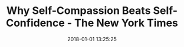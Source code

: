 ---
date: 2018-01-01 13:25:25
link:
  source: pocket
  source_url: https://getpocket.com
  text: Why Self-Compassion Beats Self-Confidence - The New York Times
  url: https://pocket.co/xQyUNa?cta=1&src=ph
slug: why-self-compassion-beats-self-confidence-the-new-york-times
source: pocket
title: Why Self-Compassion Beats Self-Confidence - The New York Times
---